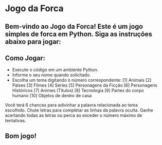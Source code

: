 # Jogo da Forca
## **Bem-vindo ao Jogo da Forca! Este é um jogo simples de forca em Python. Siga as instruções abaixo para jogar:**

## Como Jogar:
- Execute o código em um ambiente Python.
- Informe o seu nome quando solicitado.
- Escolha um tema digitando o número correspondente:
[1] Animais
[2] Países
[3] Filmes
[4] Séries
[5] Personagens da Ficção
[6] Personagens Históricos
[7] Animes (Títulos)
[8] Tecnologia
[9] Partes do corpo humano
[10] Objetos de dentro de casa

Você terá 6 chances para adivinhar a palavra relacionada ao tema escolhido.
Chute letras para completar as linhas da palavra oculta.
Ganhe acertando todas as letras ou perca ao exceder o número máximo de tentativas.

## **Bom jogo!**
